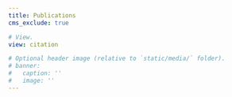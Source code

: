 ```yaml
---
title: Publications
cms_exclude: true

# View.
view: citation

# Optional header image (relative to `static/media/` folder).
# banner:
#   caption: ''
#   image: ''
---
```

